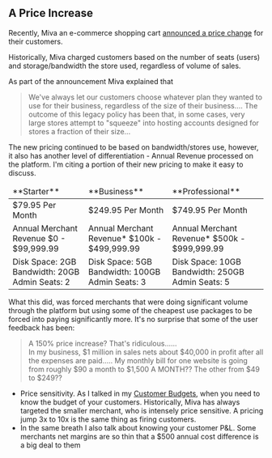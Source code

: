 ## A Price Increase 

Recently, Miva an e-commerce shopping cart [announced a price change](http://www.miva.com/miva-pricing-update) for their customers. 

Historically, Miva charged customers based on the number of seats (users) and storage/bandwidth the store used, regardless of volume of sales.

As part of the announcement Miva explained that
> We've always let our customers choose whatever plan they wanted to use for their business, regardless of the size of their business.... The outcome of this legacy policy has been that, in some cases, very large stores attempt to "squeeze" into hosting accounts designed for stores a fraction of their size...

The new pricing continued to be based on bandwidth/stores use, however, it also has another level of differentiation - Annual Revenue processed on the platform.  I'm citing a portion of their new pricing to make it easy to discuss.

<table>
<thead>
<tr>
  <td>**Starter**</td>
  <td>**Business**</td>
  <td>**Professional**</td>
</tr>
</thead>
<tbody>
<tr>
	<td>$79.95
Per Month</td>
    <td>$249.95
Per Month</td>
	<td>$749.95
Per Month</td>
</tr>
<tr>
	<td>Annual Merchant Revenue
$0 - $99,999.99</td>
	<td>Annual Merchant Revenue*
$100k - $499,999.99</td>
	<td>Annual Merchant Revenue*
$500k - $999,999.99</td>    
</tr>
<tr>
	<td>Disk Space: 2GB
Bandwidth: 20GB
Admin Seats: 2</td>
	<td>Disk Space: 5GB
Bandwidth: 100GB
Admin Seats: 3</td>
	<td>Disk Space: 10GB
Bandwidth: 250GB
Admin Seats: 5</td>    
</tr>
</tbody>
</table>

What this did, was forced merchants that were doing significant volume through the platform but using some of the cheapest use packages to be forced into paying significantly more. It's no surprise that some of the user feedback has been:

> A 150% price increase? That's ridiculous......  
> In my business, $1 million in sales nets about $40,000 in profit after all the expenses are paid.....
> My monthly bill for one website is going from roughly $90 a month to $1,500 A MONTH?? The other from $49 to $249?? 

- Price sensitivity. As I talked in my [Customer Budgets](/3_Budgets/), when you need to know the budget of your customers. Historically, Miva has always targeted the smaller merchant, who is intensely price sensitive. A pricing jump 3x to 10x is the same thing as firing customers.
- In the same breath I also talk about knowing your customer P&L. Some merchants net margins are so thin that a $500 annual cost difference is a big deal to them



